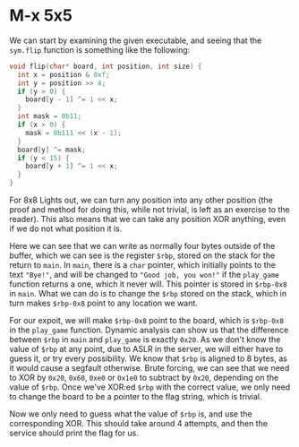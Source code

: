 # M-x 5x5

We can start by examining the given executable, and seeing that the `sym.flip` function is something
like the following:

```c
void flip(char* board, int position, int size) {
  int x = position & 0xf;
  int y = position >> 4;
  if (y > 0) {
    board[y - 1] ^= 1 << x;
  }
  int mask = 0b11;
  if (x > 0) {
    mask = 0b111 << (x - 1);
  }
  board[y] ^= mask;
  if (y < 15) {
    board[y + 1] ^= 1 << x;
  }
}
```

For 8x8 Lights out, we can turn any position into any other position (the proof and method for
doing this, while not trivial, is left as an exercise to the reader). This also means that we
can take any position XOR anything, even if we do not what position it is.

Here we can see that we can write as normally four bytes outside of the buffer, which we can see
is the register `$rbp`, stored on the stack for the return to `main`. In `main`, there is a `char`
pointer, which initially points to the text `"Bye!"`, and will be changed to `"Good job, you won!"`
if the `play_game` function returns a one, which it never will. This pointer is stored in `$rbp-0x8`
in `main`. What we can do is to change the `$rbp` stored on the stack, which in turn makes `$rbp-0x8`
point to any location we want.

For our expoit, we will make `$rbp-0x8` point to the board, which is `$rbp-0x8` in the `play_game`
function. Dynamic analysis can show us that the difference between `$rbp` in `main` and `play_game` is
exactly `0x20`. As we don't know the value of `$rbp` at any point, due to ASLR in the server, we will
either have to guess it, or try every possibility. We know that `$rbp` is aligned to 8 bytes, as
it would cause a segfault otherwise. Brute forcing, we can see that we need to XOR by `0x20`, `0x60`,
`0xe0` or `0x1e0` to subtract by `0x20`, depending on the value of `$rbp`. Once we've XOR:ed `$rbp`
with the correct value, we only need to change the board to be a pointer to the flag string, which is
trivial.

Now we only need to guess what the value of `$rbp` is, and use the corresponding XOR. This should take
around 4 attempts, and then the service should print the flag for us.